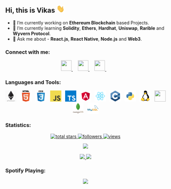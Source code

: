 ## Hi, this is Vikas <img src="https://raw.githubusercontent.com/ABSphreak/ABSphreak/master/gifs/Hi.gif" width="25px" height="25px"/>
- 🔭 I’m currently working on **Ethereum Blockchain** based Projects.
- 🌱 I’m currently learning **Solidity**, **Ethers**, **Hardhat**, **Uniswap**, **Rarible** and **Wyvern Protocol**.
- 💬 Ask me about - **React.js**, **React Native**, **Node.js** and **Web3**.

### Connect with me:
<p align="center">
  <a href="mailto:mail.ervikassingh@gmail.com">
    <img height="33" width="33" src="https://unpkg.com/simple-icons@v6/icons/gmail.svg" />
  </a> &nbsp; &nbsp;
  <a href="https://www.linkedin.com/in/ervikassingh/">
    <img height="33" width="33" src="https://unpkg.com/simple-icons@v6/icons/linkedin.svg" />
  </a> &nbsp; &nbsp;
  <a href="https://www.instagram.com/_wiekee_/">
    <img height="33" width="33" src="https://unpkg.com/simple-icons@v6/icons/instagram.svg" />
  </a> &nbsp; &nbsp;
</p>

### Languages and Tools:
<p align="center">
<img height="35" width="35" src="https://raw.githubusercontent.com/github/explore/80688e429a7d4ef2fca1e82350fe8e3517d3494d/topics/ethereum/ethereum.png" /> &nbsp;
<img height="35" width="35" src="https://raw.githubusercontent.com/github/explore/80688e429a7d4ef2fca1e82350fe8e3517d3494d/topics/html/html.png" /> &nbsp;
<img height="35" width="35" src="https://raw.githubusercontent.com/github/explore/80688e429a7d4ef2fca1e82350fe8e3517d3494d/topics/css/css.png" /> &nbsp;
<img height="35" width="35" src="https://raw.githubusercontent.com/github/explore/80688e429a7d4ef2fca1e82350fe8e3517d3494d/topics/javascript/javascript.png" /> &nbsp;
<img height="35" width="35" src="https://raw.githubusercontent.com/github/explore/80688e429a7d4ef2fca1e82350fe8e3517d3494d/topics/typescript/typescript.png" /> &nbsp;
<img height="35" width="35" src="https://raw.githubusercontent.com/github/explore/80688e429a7d4ef2fca1e82350fe8e3517d3494d/topics/angular/angular.png" /> &nbsp;
<img height="35" width="35" src="https://raw.githubusercontent.com/github/explore/80688e429a7d4ef2fca1e82350fe8e3517d3494d/topics/react/react.png" /> &nbsp;
<img height="35" width="35" src="https://raw.githubusercontent.com/github/explore/80688e429a7d4ef2fca1e82350fe8e3517d3494d/topics/cpp/cpp.png" /> &nbsp;
<img height="35" width="35" src="https://raw.githubusercontent.com/github/explore/80688e429a7d4ef2fca1e82350fe8e3517d3494d/topics/python/python.png" /> &nbsp;
<img height="35" width="35" src="https://raw.githubusercontent.com/devicons/devicon/master/icons/linux/linux-original.svg" /> &nbsp;
<img height="35" width="35" src="https://www.vectorlogo.zone/logos/git-scm/git-scm-icon.svg" /> &nbsp;
<img height="35" width="35" src="https://raw.githubusercontent.com/devicons/devicon/master/icons/mongodb/mongodb-original-wordmark.svg" /> &nbsp;
<img height="35" width="35" src="https://raw.githubusercontent.com/devicons/devicon/master/icons/mysql/mysql-original-wordmark.svg" /> &nbsp;
</p>

### Statistics:
<p align="center">
  <a href="https://github.com/ervikassingh?tab=repositories&sort=stargazers">
      <img alt="total stars" title="Total stars on GitHub" src="https://custom-icon-badges.herokuapp.com/badge/dynamic/json?logo=star&color=55960c&labelColor=488207&label=Stars&style=for-the-badge&query=%24.stars&url=https://api.github-star-counter.workers.dev/user/ervikassingh"/>
  </a>
  <a href="https://github.com/ervikassingh?tab=followers">
      <img alt="followers" title="Follow me on Github" src="https://custom-icon-badges.herokuapp.com/github/followers/ervikassingh?color=236ad3&labelColor=1155ba&style=for-the-badge&logo=person-add&label=Follow&logoColor=white"/>
  </a>
  <a href="https://github.com/ervikassingh">
      <img alt="views" title="GitHub profile views" src="https://shields-io-visitor-counter.herokuapp.com/badge?page=ervikassingh&style=for-the-badge"/>  </a>
</p>

<p align="center">
  <a href="https://github.com/ervikassingh/github-readme-streak-stats">
      <img width="500" src="https://github-readme-streak-stats.herokuapp.com/?user=ervikassingh&theme=vision-friendly-dark"/>
  </a>
</p>

<p align="center">
  <a href="https://github.com/ervikassingh/github-readme-stats">
      <img width="500" src="https://github-readme-stats.vercel.app/api?username=ervikassingh&count_private=true&show_icons=true&theme=vision-friendly-dark" />
  </a>
  <a href="https://github.com/ervikassingh/github-readme-stats">
    <img width="500" src="https://github-readme-stats.vercel.app/api/top-langs/?username=ervikassingh&layout=compact&theme=vision-friendly-dark&hide=jupyter%20notebook" />
  </a>
</p>

### Spotify Playing:
<p align="center">
  <a href="https://open.spotify.com/user/oluvwymx1n559evcd3csfvopf">
    <img width="500" src="https://spotify-now-playing-ervikassingh.vercel.app/api/spotify/?background_color=403e3e&border_color=f7f7f7" />
  </a>
</p>
